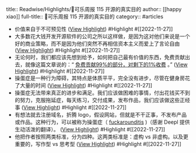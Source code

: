 title:: Readwise/Highlights/🥤可乐周报 115 开源的真实目的
author:: [[happy xiao]]
full-title:: 🥤可乐周报 115 开源的真实目的
category:: #articles
- 价值来自于不可预见性 ([View Highlight](https://read.readwise.io/read/01gjw7kje6xptwvgvghr6yvdzm)) #Highlight #[[2022-11-27]]
- 大多数花大钱开发开源软件的公司之所以这样做，是因为这对他们来说是一个好的商业策略，而不是因为他们突然不再相信资本主义而爱上了言论自由 ([View Highlight](https://read.readwise.io/read/01gjw7mk3pxcmdsq9y9q8j5w5s)) #Highlight #[[2022-11-27]]
- 无论何时，我们都应该先想到给予，如何把自己最有价值的东西，免费贡献出去，就像这篇文章说的：“ [免费贡献99%的部分，对剩下的1%收费](http://l.main.getrevue.co/ls/click?upn=gVFUf18rutnxjaj5Ut67g7rHQ0ezIrLGRuYSIKToy3WPwvm5aCPmpCnQeDduYIwYtq4iUMy4dM3pWmgS4gS5Jxnc3h2ybrrAdOZy7h-2BGYODqQyzjaqlAFtZVcWJOR4XVw1hfNOu4A6Ophy2vebedE2JnZ0RMnQwqUQag-2FwA8wFE-2F3NzhSBe20LYFNLTX-2FtQRs5cRAGH0PDEW7SpWNSc7xEvXV87c2yCz9a6fbLLV-2FkKRCe1mVk-2FioQkccAvYOoGjms8B_8cHMdnBDzJgqQ5JaFlgiosaujKBD3POIkjMTExfmu6piucGikJhht63XoJYqQDwGwRdbAJtE1FLxFzc047Av8RAYYylifVKa6huemFPFwcqRmV-2Fkg8QVmV8fvkSJtdxdIa9atg0ge1cyktI7jC-2FBSUPLp7G9cGOfAR6sksu8jRsVId29gVc8YNRuYJV42MFRGxn1o2GILTxvfPlAHxVzoKn4gD2-2BvWEhIlV4uj4fX0mcaWHODbnLgzlnRB7tH-2Brs90bhDYg2jWrhFNc2dtk4pKVkEKz54FyqWY7ShLQDUqfs1ttm7klOAMh8y1prUWX120yYcP-2BO7JCjuZEL6Qkft4DC8BuIRjQua4eqkyx7-2Beb69YqsRhlYH01sFHZ0MRu-2FaVaWECrxt8jkZR3fODbuoQ-3D-3D) 。” ([View Highlight](https://read.readwise.io/read/01gjw7p9f5nad4aep9k1nf9qhy)) #Highlight #[[2022-11-27]]
- 操蛋症是一种行为障碍，其特点是体质平平，完全没有进步，尽管在健身房花了大量的时间 ([View Highlight](https://read.readwise.io/read/01gjw7q6v5rz345yarsc9140yt)) #Highlight #[[2022-11-27]]
- 操蛋症无法带来真正的进步和满足。我们应该做困难的事情，付出花钱买不到的努力，克服拖延症，每天练习，交付成果，发布作品，我们应该做这些正经事 ([View Highlight](https://read.readwise.io/read/01gjw7r7s9gfj2m8etrfqcmva9)) #Highlight #[[2022-11-27]]
- 有想法就去注册域名，折腾 logo，假设网站，但就是不干正事，不发布产品或作品。这种行为，可以被称为操蛋症（ [fuckarounditis](http://l.main.getrevue.co/ls/click?upn=gVFUf18rutnxjaj5Ut67gxdPSd0z78-2F07AiU5oh-2FRn6pJpb5CMdUl0TO-2BTv2TtBGrOFO1wuhm6Rs-2FKyvs6GKBYBJa6L5Ugh4QOj7rOki4hzVphWXZodv1zB3k6KBLWmSuJxnRjaKOoa-2FQjmwOqPfQNf97Thc9cOlxqOwkabuZcvGiK-2B9r7O9Ytms48TVgUfLeefk_8cHMdnBDzJgqQ5JaFlgiosaujKBD3POIkjMTExfmu6piucGikJhht63XoJYqQDwGwRdbAJtE1FLxFzc047Av8RAYYylifVKa6huemFPFwcqRmV-2Fkg8QVmV8fvkSJtdxdIa9atg0ge1cyktI7jC-2FBSUPLp7G9cGOfAR6sksu8jRsVId29gVc8YNRuYJV42MFRGxn1o2GILTxvfPlAHxVzoKn4gD2-2BvWEhIlV4uj4fX0mcaWHODbnLgzlnRB7tH-2BrsjUL-2BscozDit2oCu8XuWoPG-2F1YzupD09Pjw8V79Yo45XjC7E1jFxDefLs-2BmAYWKR49R8z-2BPx-2BfTdK6ra8WPIQcyZatweSfxMolkaQBPxJNPq65VYQidOV6PugoWJiB8pG5Dralk-2Fcan-2FSLijAlyAdZA-3D-3D) )（感谢 Deepl 提供生动活泼的翻译）。 ([View Highlight](https://read.readwise.io/read/01gjw7pybexkngtgq78gqbeyv3)) #Highlight #[[2022-11-27]]
- 他把作者按照两类标准，分为四种。这两类标准是：虚构 vs 非虚构。以及更重要的，写作型 vs 思考型 ([View Highlight](https://read.readwise.io/read/01gjw7strtcaty3ahz4084rcem)) #Highlight #[[2022-11-27]]